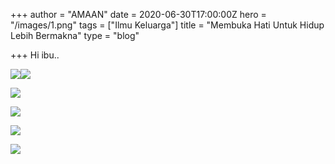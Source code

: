 +++
author = "AMAAN"
date = 2020-06-30T17:00:00Z
hero = "/images/1.png"
tags = ["Ilmu Keluarga"]
title = "Membuka Hati Untuk Hidup Lebih Bermakna"
type = "blog"

+++
Hi ibu..

![](/images/2.png)![](/images/3.png)

![](/images/4.png)

![](/images/5.png)

![](/images/6.png)

![](/images/7.png)
